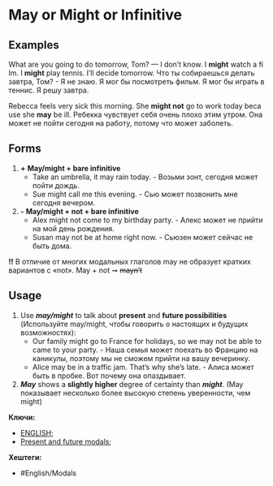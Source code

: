
# May or Might or Infinitive

## Examples

What are you going to do tomorrow, Tom? — I don’t know. I **might** watch a film. I **might** play tennis. I’ll decide tomorrow.
Что ты собираешься делать завтра, Том? - Я не знаю. Я мог бы посмотреть фильм. Я мог бы играть в теннис. Я решу завтра.

Rebecca feels very sick this morning. She **might not** go to work today because she **may** be ill.
Ребекка чувствует себя очень плохо этим утром. Она может не пойти сегодня на работу, потому что может заболеть.


## Forms

1) **+** **May/might + bare infinitive**
	- Take an umbrella, it may rain today. - Возьми зонт, сегодня может пойти дождь.
	- Sue might call me this evening. - Сью может позвонить мне сегодня вечером.
2) **-** **May/might + not + bare infinitive**
	- Alex might not come to my birthday party. - Алекс может не прийти на мой день рождения.
	- Susan may not be at home right now. - Сьюзен может сейчас не быть дома.

**!!** В отличие от многих модальных глаголов may не образует кратких вариантов с «not».
May + not ➞ ~~mayn’t~~


## Usage

1) Use **_may/might_** to talk about **present** and **future possibilities** (Используйте may/might, чтобы говорить о настоящих и будущих возможностях):
	- Our family might go to France for holidays, so we may not be able to came to your party.  - Наша семья может поехать во Францию на каникулы, поэтому мы не сможем прийти на вашу вечеринку.
	- Alice may be in a traffic jam. That’s why she’s late. - Алиса может быть в пробке. Вот почему она опаздывает.
2) **_May_** shows a **slightly higher** degree of certainty than **_might_**. (May показывает несколько более высокую степень уверенности, чем might)


**Ключи:**
- [ENGLISH](ENGLISH);
- [Present and future modals](Present-and-future-modals);

**Хештеги:**
- #English/Modals